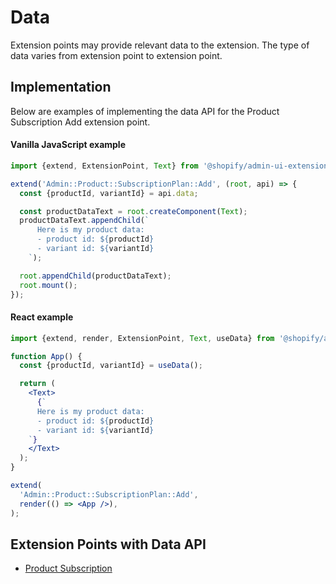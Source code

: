 # Data

Extension points may provide relevant data to the extension. The type of data varies from extension point to extension point.

## Implementation

Below are examples of implementing the data API for the Product Subscription Add extension point.

#### Vanilla JavaScript example

```js
import {extend, ExtensionPoint, Text} from '@shopify/admin-ui-extensions';

extend('Admin::Product::SubscriptionPlan::Add', (root, api) => {
  const {productId, variantId} = api.data;

  const productDataText = root.createComponent(Text);
  productDataText.appendChild(`
      Here is my product data:
      - product id: ${productId}
      - variant id: ${variantId}
    `);

  root.appendChild(productDataText);
  root.mount();
});
```

#### React example

```jsx
import {extend, render, ExtensionPoint, Text, useData} from '@shopify/admin-ui-extensions-react';

function App() {
  const {productId, variantId} = useData();

  return (
    <Text>
      {`
      Here is my product data:
      - product id: ${productId}
      - variant id: ${variantId}
    `}
    </Text>
  );
}

extend(
  'Admin::Product::SubscriptionPlan::Add',
  render(() => <App />),
);
```

## Extension Points with Data API

- [Product Subscription](../ExtensionPoints/ProductSubscription/README.md#data-api)
